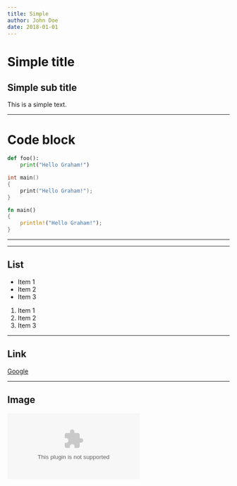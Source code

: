 ```yaml
---
title: Simple
author: John Doe
date: 2018-01-01
---
```


# Simple title
## Simple sub title
This is a simple text.

---

# Code block
```python
def foo():
	print("Hello Graham!")
```

```c
int main()
{
	print("Hello Graham!");
}
```

```rust
fn main()
{
	println!("Hello Graham!");
}
```

---

---

## List
- Item 1
- Item 2
- Item 3

1. Item 1
2. Item 2
3. Item 3

---

## Link
[Google](https://www.google.com)

---

## Image
![test.com](test.com)


